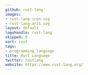 ```yaml
---
github: rust-lang
images:
- rust-lang-icon.svg
- rust-lang-ar21.svg
layout: default
logohandle: rust-lang
skipped: 0
sort: rust
tags:
- programming_language
title: Rust Language
twitter: rustlang
website: https://www.rust-lang.org/
---
```

